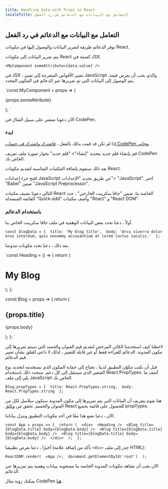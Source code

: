 ```yaml
---
title: Handling Data with Props in React
localeTitle: التعامل مع البيانات مع الدعائم في رد الفعل
---
```

## التعامل مع البيانات مع الدعائم في رد الفعل

توفر الدعائم طريقة لتمرير البيانات والوصول إليها في مكونات React.

يتم تمرير البيانات إلى مكونات React كصفة في JSX.

 `<MyComponent someAttribute={data.value} /> 
` 

في JSX ، تشير الأقواس المتعرجة إلى تعبير JavaScript والذي يجب أن يعرض قيمة. يتم الوصول إلى البيانات التي تم تمريرها عبر الدعائم في المكون المحدد.

 `const MyComponent = props => { 
  <p>{props.someAttribute}</p> 
 }; 
` 

الآن دعونا نمشي على سبيل المثال في CodePen.

### ابدء

إذا لم تكن قد قمت بذلك بالفعل ، [فاشترك واشترك في حساب CodePen مجاني](https://codepen.io/accounts/signup/user/free) .

قم بإنشاء قلم جديد بتحديد "إنشاء"> "قلم جديد" بجوار صورة ملف تعريف CodePen الخاص بك.

بعد ذلك سنقوم بإضافة المكتبات المناسبة لتقديم مكونات React.

افتح جزء إعدادات JavaScript عن طريق تحديد "الإعدادات"> "JavaScript". اختر "Babel" ضمن "JavaScript Preprocessor".

التالي دعونا نضيف مكتبات React الخاصة بنا. ضمن "جافا سكريبت الخارجي" ، حدد القائمة المنسدلة "Quick-add" وأضف مكتبات "React" و "React DOM".

### باستخدام الدعائم

أولاً ، دعنا نحدد بعض البيانات الوهمية في ملف جافا سكريبت الخاص بنا.

 `const blogData = { 
  title: 'My blog title', 
  body: 'Arcu viverra dolor eros interdum, quis nonummy accusantium at lorem luctus iaculis.' 
 }; 
` 

بعد ذلك ، دعنا نحدد مكونات مدونتنا.

 `const Heading = () => { 
  return ( 
    <h1>My Blog</h1> 
  ); 
 }; 
 
 const Blog = props => { 
  return ( 
    <div> 
      <h2>{props.title}</h2> 
      <p>{props.body}</p> 
    </div> 
  ); 
 }; 
` 

لاحظنا كيف استخدمنا الكائن المرخص لتقديم قيم العنوان والجسد التي سيتم تمريرها إلى مكون المدونة. الدعائم للقراءة فقط أو غير قابلة للتغيير ، لذلك لا داعي للقلق بشأن تغيير قيم الدعائم.

قبل أن نكتب مكوّن التطبيق لدينا ، نحتاج إلى حماية المكون الذي نستخدمه لتحديد نوع المتغير الذي سينتقل إلى كل دعم. سنحدد ذلك باستخدام React.PropTypes. أضف ما يلي إلى ملف JavaScript الخاص بك.

 `Blog.propTypes = { 
  title: React.PropTypes.string, 
  body: React.PropTypes.string 
 }; 
` 

هنا نقوم بتعريف أن البيانات التي يتم تمريرها إلى مكون المدونة ستكون سلاسل لكل من العنوان والجسم. تحقق من [وثائق](https://reactjs.org/docs/typechecking-with-proptypes.html) React للحصول على قائمة بجميع propTypes.

الآن ، دعنا نضع هذا معًا في أحد مكونات التطبيق وننزل بياناتنا.

 `const App = props => { 
  return ( 
    <div> 
      <Heading /> 
      <Blog title={blogData.title} body={blogData.body} /> 
      <Blog title={blogData.title} body={blogData.body} /> 
      <Blog title={blogData.title} body={blogData.body} /> 
    </div> 
  ); 
 }; 
` 

أخيرًا ، دعنا نعرض تطبيقنا (تأكد من إضافة علامة `<div>` جذر إلى ملف HTML):

 `ReactDOM.render( 
  <App />, 
  document.getElementById('root') 
 ); 
` 

الآن يجب أن تشاهد مكونات المدونة الخاصة بنا مصحوبة ببيانات وهمية يتم تمريرها عبر الدعائم.

يمكنك رؤية مثال CodePen [هنا](https://codepen.io/trey-davis/pen/MvdZGX) .